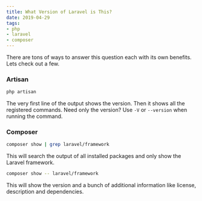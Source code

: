 ```yaml
---
title: What Version of Laravel is This?
date: 2019-04-29
tags:
- php
- laravel
- composer
---
```

There are tons of ways to answer this question each with its own benefits.  Lets check out a few.

<!--more-->

### Artisan

```bash
php artisan
```

The very first line of the output shows the version.  Then it shows all the registered commands. Need only the version? Use `-V` or `--version` when running the command.

### Composer

```bash
composer show | grep laravel/framework
```

This will search the output of all installed packages and only show the Laravel framework.

```bash
composer show -- laravel/framework
```

This will show the version and a bunch of additional information like license, description and dependencies.
